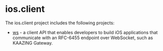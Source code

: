 # ios.client

The ios.client project includes the following projects: 

* [ws]() - a client API that enables developers to build iOS applications that communicate with an RFC-6455 endpoint over WebSocket, such as KAAZING Gateway.
